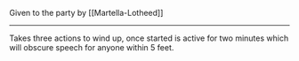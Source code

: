 Given to the party by [[Martella-Lotheed]]

---

Takes three actions to wind up, 
once started is active for two minutes which will obscure speech for anyone within 5 feet.